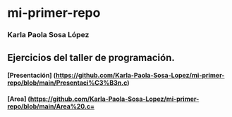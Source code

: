 # mi-primer-repo
### Karla Paola Sosa López

## Ejercicios del taller de programación. 
#### [Presentación] (https://github.com/Karla-Paola-Sosa-Lopez/mi-primer-repo/blob/main/Presentaci%C3%B3n.c)
#### [Area] (https://github.com/Karla-Paola-Sosa-Lopez/mi-primer-repo/blob/main/Area%20.c=
